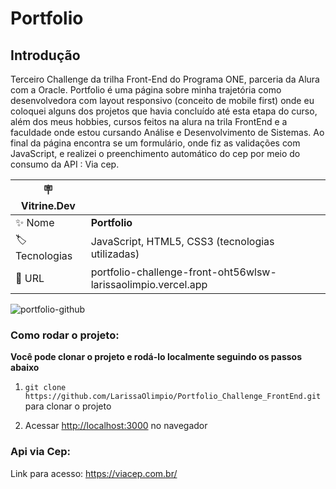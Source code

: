 # Portfolio

## Introdução

Terceiro Challenge da trilha Front-End do Programa ONE, parceria da Alura com a Oracle. 
Portfolio é uma página sobre minha trajetória como desenvolvedora com layout responsivo (conceito de mobile first) onde eu coloquei alguns dos projetos que havia concluído até esta etapa do curso, além dos meus hobbies, cursos feitos na alura na trila FrontEnd e a faculdade onde estou cursando Análise e Desenvolvimento de Sistemas. Ao final da página encontra se um formulário, onde fiz as validações com JavaScript, e realizei o preenchimento automático do cep por meio do consumo da API : Via cep.




| :placard: Vitrine.Dev |     |
| -------------  | --- |
| :sparkles: Nome        | **Portfolio**
| :label: Tecnologias | JavaScript, HTML5, CSS3 (tecnologias utilizadas)
| :rocket: URL         |  portfolio-challenge-front-oht56wlsw-larissaolimpio.vercel.app

<!-- Inserir imagem com a #vitrinedev ao final do link -->
![portfolio-github](https://user-images.githubusercontent.com/50180854/200090689-bc613ca7-1538-481f-ba36-481e7efd0f3e.png#vitrinedev)

### Como rodar o projeto:

**Você pode clonar o projeto e rodá-lo localmente seguindo os passos abaixo**

1. `git clone https://github.com/LarissaOlimpio/Portfolio_Challenge_FrontEnd.git` para clonar o projeto

2. Acessar [http://localhost:3000](http://localhost:3000) no navegador

### Api via Cep: 

Link para acesso: https://viacep.com.br/
